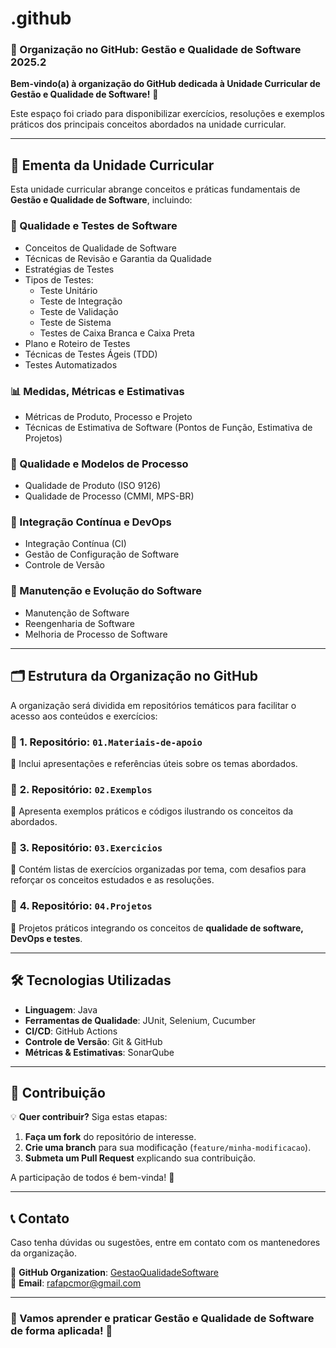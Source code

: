 # .github

### 🏢 Organização no GitHub: **Gestão e Qualidade de Software 2025.2**
**Bem-vindo(a) à organização do GitHub dedicada à Unidade Curricular de Gestão e Qualidade de Software!** 🚀

Este espaço foi criado para disponibilizar exercícios, resoluções e exemplos práticos dos principais conceitos abordados na unidade curricular.

---

## 📌 Ementa da Unidade Curricular

Esta unidade curricular abrange conceitos e práticas fundamentais de **Gestão e Qualidade de Software**, incluindo:

### 📌 Qualidade e Testes de Software
- Conceitos de Qualidade de Software
- Técnicas de Revisão e Garantia da Qualidade
- Estratégias de Testes
- Tipos de Testes:
  - Teste Unitário
  - Teste de Integração
  - Teste de Validação
  - Teste de Sistema
  - Testes de Caixa Branca e Caixa Preta
- Plano e Roteiro de Testes
- Técnicas de Testes Ágeis (TDD)
- Testes Automatizados

### 📊 Medidas, Métricas e Estimativas
- Métricas de Produto, Processo e Projeto
- Técnicas de Estimativa de Software (Pontos de Função, Estimativa de Projetos)

### 📜 Qualidade e Modelos de Processo
- Qualidade de Produto (ISO 9126)
- Qualidade de Processo (CMMI, MPS-BR)

### 🔄 Integração Contínua e DevOps
- Integração Contínua (CI)
- Gestão de Configuração de Software
- Controle de Versão

### 🔧 Manutenção e Evolução do Software
- Manutenção de Software
- Reengenharia de Software
- Melhoria de Processo de Software

---

## 🗂 Estrutura da Organização no GitHub

A organização será dividida em repositórios temáticos para facilitar o acesso aos conteúdos e exercícios:

### 🔹 **1. Repositório: `01.Materiais-de-apoio`**
📌 Inclui apresentações e referências úteis sobre os temas abordados.

### 🔹 **2. Repositório: `02.Exemplos`**
📌 Apresenta exemplos práticos e códigos ilustrando os conceitos da abordados.

### 🔹 **3. Repositório: `03.Exercicios`**
📌 Contém listas de exercícios organizadas por tema, com desafios para reforçar os conceitos estudados e as resoluções.

### 🔹 **4. Repositório: `04.Projetos`**
📌 Projetos práticos integrando os conceitos de **qualidade de software, DevOps e testes**.

---

## 🛠 Tecnologias Utilizadas

- **Linguagem**: Java
- **Ferramentas de Qualidade**: JUnit, Selenium, Cucumber
- **CI/CD**: GitHub Actions
- **Controle de Versão**: Git & GitHub
- **Métricas & Estimativas**: SonarQube

---

## 📢 Contribuição

💡 **Quer contribuir?** Siga estas etapas:
1. **Faça um fork** do repositório de interesse.
2. **Crie uma branch** para sua modificação (`feature/minha-modificacao`).
3. **Submeta um Pull Request** explicando sua contribuição.

A participação de todos é bem-vinda! 🚀

---

## 📞 Contato

Caso tenha dúvidas ou sugestões, entre em contato com os mantenedores da organização. 

🔹 **GitHub Organization**: [GestaoQualidadeSoftware](https://github.com/GestaoQualidadeSoftware)  
🔹 **Email**: rafapcmor@gmail.com  

---

### 🎯 Vamos aprender e praticar Gestão e Qualidade de Software de forma aplicada! 🚀  
